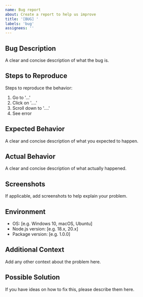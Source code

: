 ```yaml
---
name: Bug report
about: Create a report to help us improve
title: '[BUG] '
labels: 'bug'
assignees: ''
---
```


## Bug Description
A clear and concise description of what the bug is.

## Steps to Reproduce
Steps to reproduce the behavior:
1. Go to '...'
2. Click on '....'
3. Scroll down to '....'
4. See error

## Expected Behavior
A clear and concise description of what you expected to happen.

## Actual Behavior
A clear and concise description of what actually happened.

## Screenshots
If applicable, add screenshots to help explain your problem.

## Environment
- OS: [e.g. Windows 10, macOS, Ubuntu]
- Node.js version: [e.g. 18.x, 20.x]
- Package version: [e.g. 1.0.0]

## Additional Context
Add any other context about the problem here.

## Possible Solution
If you have ideas on how to fix this, please describe them here.
